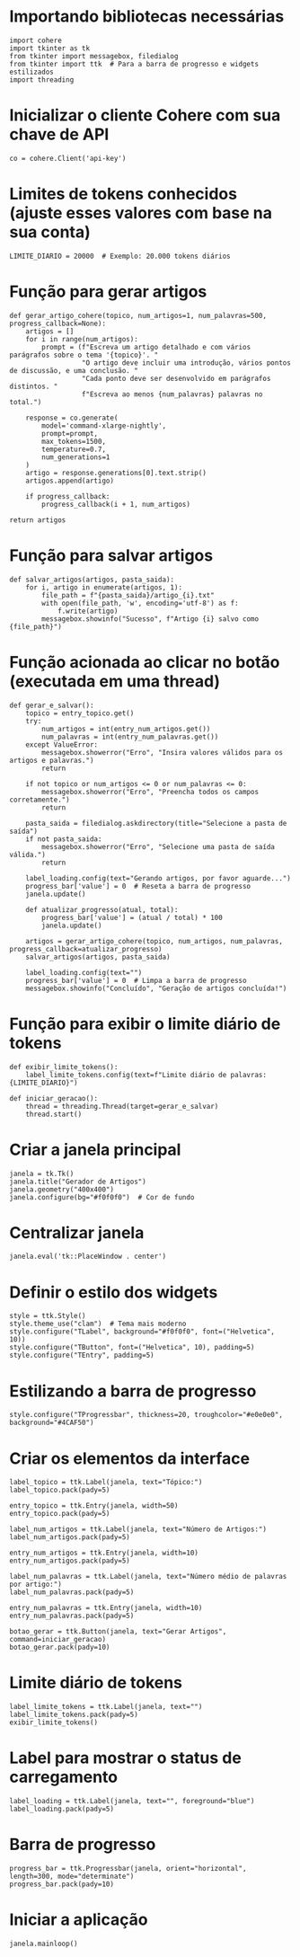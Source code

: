 # Importando bibliotecas necessárias
    import cohere
    import tkinter as tk
    from tkinter import messagebox, filedialog
    from tkinter import ttk  # Para a barra de progresso e widgets estilizados
    import threading

# Inicializar o cliente Cohere com sua chave de API
    co = cohere.Client('api-key')

# Limites de tokens conhecidos (ajuste esses valores com base na sua conta)
    LIMITE_DIARIO = 20000  # Exemplo: 20.000 tokens diários

# Função para gerar artigos
    def gerar_artigo_cohere(topico, num_artigos=1, num_palavras=500, progress_callback=None):
        artigos = []
        for i in range(num_artigos):
            prompt = (f"Escreva um artigo detalhado e com vários parágrafos sobre o tema '{topico}'. "
                      "O artigo deve incluir uma introdução, vários pontos de discussão, e uma conclusão. "
                      "Cada ponto deve ser desenvolvido em parágrafos distintos. "
                      f"Escreva ao menos {num_palavras} palavras no total.")
        
        response = co.generate(
            model='command-xlarge-nightly',
            prompt=prompt,
            max_tokens=1500,
            temperature=0.7,
            num_generations=1
        )
        artigo = response.generations[0].text.strip()
        artigos.append(artigo)

        if progress_callback:
            progress_callback(i + 1, num_artigos)
    
    return artigos

# Função para salvar artigos
    def salvar_artigos(artigos, pasta_saida):
        for i, artigo in enumerate(artigos, 1):
            file_path = f"{pasta_saida}/artigo_{i}.txt"
            with open(file_path, 'w', encoding='utf-8') as f:
                f.write(artigo)
            messagebox.showinfo("Sucesso", f"Artigo {i} salvo como {file_path}")

# Função acionada ao clicar no botão (executada em uma thread)
    def gerar_e_salvar():
        topico = entry_topico.get()
        try:
            num_artigos = int(entry_num_artigos.get())
            num_palavras = int(entry_num_palavras.get())
        except ValueError:
            messagebox.showerror("Erro", "Insira valores válidos para os artigos e palavras.")
            return

        if not topico or num_artigos <= 0 or num_palavras <= 0:
            messagebox.showerror("Erro", "Preencha todos os campos corretamente.")
            return
    
        pasta_saida = filedialog.askdirectory(title="Selecione a pasta de saída")
        if not pasta_saida:
            messagebox.showerror("Erro", "Selecione uma pasta de saída válida.")
            return

        label_loading.config(text="Gerando artigos, por favor aguarde...")
        progress_bar['value'] = 0  # Reseta a barra de progresso
        janela.update()

        def atualizar_progresso(atual, total):
            progress_bar['value'] = (atual / total) * 100
            janela.update()

        artigos = gerar_artigo_cohere(topico, num_artigos, num_palavras, progress_callback=atualizar_progresso)
        salvar_artigos(artigos, pasta_saida)

        label_loading.config(text="")
        progress_bar['value'] = 0  # Limpa a barra de progresso
        messagebox.showinfo("Concluído", "Geração de artigos concluída!")

# Função para exibir o limite diário de tokens
    def exibir_limite_tokens():
        label_limite_tokens.config(text=f"Limite diário de palavras: {LIMITE_DIARIO}")

    def iniciar_geracao():
        thread = threading.Thread(target=gerar_e_salvar)
        thread.start()

# Criar a janela principal
    janela = tk.Tk()
    janela.title("Gerador de Artigos")
    janela.geometry("400x400")
    janela.configure(bg="#f0f0f0")  # Cor de fundo

# Centralizar janela
    janela.eval('tk::PlaceWindow . center')

# Definir o estilo dos widgets
    style = ttk.Style()
    style.theme_use("clam")  # Tema mais moderno
    style.configure("TLabel", background="#f0f0f0", font=("Helvetica", 10))
    style.configure("TButton", font=("Helvetica", 10), padding=5)
    style.configure("TEntry", padding=5)

# Estilizando a barra de progresso
    style.configure("TProgressbar", thickness=20, troughcolor="#e0e0e0", background="#4CAF50")

# Criar os elementos da interface
    label_topico = ttk.Label(janela, text="Tópico:")
    label_topico.pack(pady=5)

    entry_topico = ttk.Entry(janela, width=50)
    entry_topico.pack(pady=5)

    label_num_artigos = ttk.Label(janela, text="Número de Artigos:")
    label_num_artigos.pack(pady=5)

    entry_num_artigos = ttk.Entry(janela, width=10)
    entry_num_artigos.pack(pady=5)

    label_num_palavras = ttk.Label(janela, text="Número médio de palavras por artigo:")
    label_num_palavras.pack(pady=5)

    entry_num_palavras = ttk.Entry(janela, width=10)
    entry_num_palavras.pack(pady=5)

    botao_gerar = ttk.Button(janela, text="Gerar Artigos", command=iniciar_geracao)
    botao_gerar.pack(pady=10)

# Limite diário de tokens
    label_limite_tokens = ttk.Label(janela, text="")
    label_limite_tokens.pack(pady=5)
    exibir_limite_tokens()

# Label para mostrar o status de carregamento
    label_loading = ttk.Label(janela, text="", foreground="blue")
    label_loading.pack(pady=5)

# Barra de progresso
    progress_bar = ttk.Progressbar(janela, orient="horizontal", length=300, mode="determinate")
    progress_bar.pack(pady=10)

# Iniciar a aplicação
    janela.mainloop()
